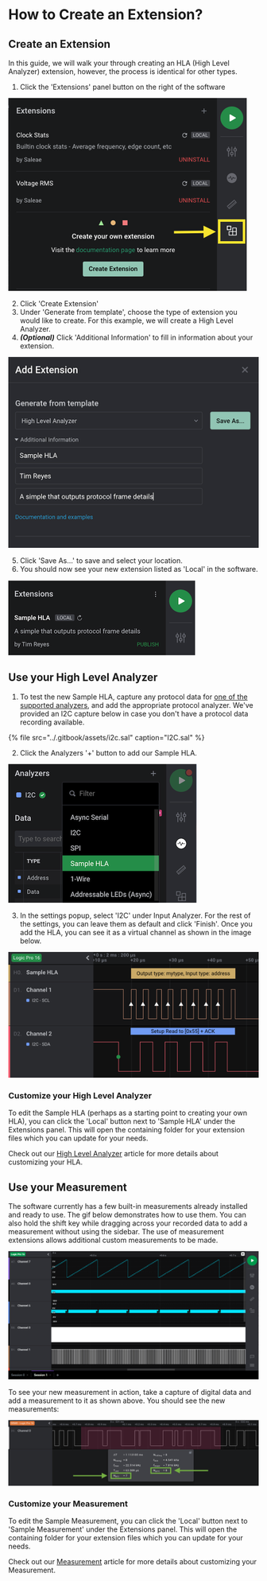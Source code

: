 # How to Create an Extension?

## Create an Extension

In this guide, we will walk your through creating an HLA \(High Level Analyzer\) extension, however, the process is identical for other types.  

1. Click the 'Extensions' panel button on the right of the software

![](../.gitbook/assets/screen-shot-2020-05-21-at-3.50.11-pm.png)

2. Click 'Create Extension'  
3. Under 'Generate from template', choose the type of extension you would like to create. For this example, we will create a High Level Analyzer.  
4. _**\(Optional\)**_ Click 'Additional Information' to fill in information about your extension.

![](../.gitbook/assets/screen-shot-2020-06-10-at-8.29.50-pm.png)

5. Click 'Save As...' to save and select your location.  
6. You should now see your new extension listed as 'Local' in the software.

![](../.gitbook/assets/screen-shot-2020-06-10-at-8.29.13-pm.png)

## Use your High Level Analyzer

1. To test the new Sample HLA, capture any protocol data for [one of the supported analyzers](analyzer-frame-types/), and add the appropriate protocol analyzer. We've provided an I2C capture below in case you don't have a protocol data recording available.

{% file src="../.gitbook/assets/i2c.sal" caption="I2C.sal" %}

2. Click the Analyzers '+' button to add our Sample HLA. 

![](../.gitbook/assets/screen-shot-2020-06-10-at-8.28.18-pm.png)

3. In the settings popup, select 'I2C' under Input Analyzer. For the rest of the settings, you can leave them as default and click 'Finish'. Once you add the HLA, you can see it as a virtual channel as shown in the image below.

![](../.gitbook/assets/screen-shot-2020-06-10-at-8.24.29-pm.png)

### Customize your High Level Analyzer

To edit the Sample HLA \(perhaps as a starting point to creating your own HLA\), you can click the 'Local' button next to 'Sample HLA' under the Extensions panel. This will open the containing folder for your extension files which you can update for your needs. 

Check out our [High Level Analyzer](high-level-analyzer-quickstart.md) article for more details about customizing your HLA.

## Use your Measurement

The software currently has a few built-in measurements already installed and ready to use. The gif below demonstrates how to use them. You can also hold the shift key while dragging across your recorded data to add a measurement without using the sidebar. The use of measurement extensions allows additional custom measurements to be made. 

![Logic 2 measurements](../.gitbook/assets/use_measurement.gif)

To see your new measurement in action, take a capture of digital data and add a measurement to it as shown above. You should see the new measurements:

![](../.gitbook/assets/screen-shot-2020-05-27-at-7.19.26-pm.png)

###  Customize your Measurement <a id="customize-your-high-level-analyzer"></a>

‌To edit the Sample Measurement, you can click the 'Local' button next to 'Sample Measurement' under the Extensions panel. This will open the containing folder for your extension files which you can update for your needs.‌

Check out our [Measurement](measurement-extensions.md) article for more details about customizing your Measurement.

